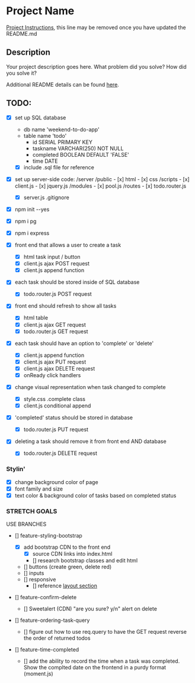 # Project Name

[Project Instructions](./INSTRUCTIONS.md), this line may be removed once you have updated the README.md

## Description

Your project description goes here. What problem did you solve? How did you solve it?

Additional README details can be found [here](https://github.com/PrimeAcademy/readme-template/blob/master/README.md).

## TODO:
- [x] set up SQL database
    - db name 'weekend-to-do-app'
    - table name 'todo'
        - id SERIAL PRIMARY KEY
        - taskname VARCHAR(250) NOT NULL
        - completed BOOLEAN DEFAULT 'FALSE'
        - time DATE
    - [x] include .sql file for reference

- [x] set up server-side code:
    /server
        /public
        - [x] html
        - [x] css
            /scripts
            - [x] client.js
            - [x] jquery.js
        /modules
        - [x] pool.js
        /routes
        - [x] todo.router.js
    - [x] server.js
    .gitignore
- [x] npm init --yes
- [x] npm i pg
- [x] npm i express

- [x] front end that allows a user to create a task
    - [x] html task input / button
    - [x] client.js ajax POST request
    - [x] client.js append function

- [x] each task should be stored inside of SQL database
    - [x] todo.router.js POST request

- [x] front end should refresh to show all tasks
    - [x] html table
    - [x] client.js ajax GET request
    - [x] todo.router.js GET request

- [x] each task should have an option to 'complete' or 'delete'
    - [x] client.js append function
    - [x] client.js ajax PUT request
    - [x] client.js ajax DELETE request
    - [x] onReady click handlers

- [x] change visual representation when task changed to complete
    - [x] style.css .complete class
    - [x] client.js conditional append

- [x] 'completed' status should be stored in database
    - [x] todo.router.js PUT request

- [x] deleting a task should remove it from front end AND database
    - [x] todo.router.js DELETE request

### Stylin'

- [x] change background color of page
- [x] font family and size
- [x] text color & background color of tasks based on completed status

### STRETCH GOALS

USE BRANCHES

- [] feature-styling-bootstrap
    - [x] add bootstrap CDN to the front end
        - [x] source CDN links into index.html
        - [] research bootstrap classes and edit html
    - [] buttons (create green, delete red)
    - [] inputs
    - [] responsive
        - [] reference [layout section](https://getbootstrap.com/docs/4.1/layout/overview/)

- [] feature-confirm-delete
    - [] Sweetalert (CDN) "are you sure? y/n" alert on delete

- [] feature-ordering-task-query
    - [] figure out how to use req.query to have the GET request reverse the order of returned todos

- [] feature-time-completed
    - [] add the ability to record the time when a task was completed. Show the complted date on the frontend in a purdy format (moment.js)